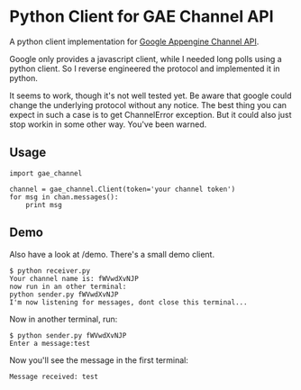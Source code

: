 # Python Client for GAE Channel API

A python client implementation for 
[Google Appengine Channel API](http://code.google.com/appengine/docs/python/channel/overview.html).

Google only provides a javascript client, while I needed long polls using
a python client. So I reverse engineered the protocol and implemented it 
in python.

It seems to work, though it's not well
tested yet. Be aware that google could change the underlying protocol without any
notice. The best thing you can expect in such a case is to get ChannelError
exception. But it could also just stop workin in some other way.
You've been warned.

## Usage

    import gae_channel

    channel = gae_channel.Client(token='your channel token')
    for msg in chan.messages():
        print msg

## Demo
Also have a look at /demo. There's a small demo client.

    $ python receiver.py 
    Your channel name is: fWVwdXvNJP
    now run in an other terminal:
    python sender.py fWVwdXvNJP
    I'm now listening for messages, dont close this terminal...

Now in another terminal, run:

    $ python sender.py fWVwdXvNJP
    Enter a message:test

Now you'll see the message in the first terminal:

    Message received: test


